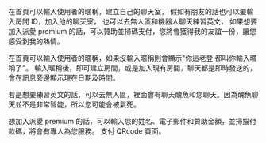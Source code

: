 在首頁可以輸入使用者的暱稱，建立自己的聊天室，
假如有朋友的話也可以要輸入房間 ID，加入他的聊天室，
也可以去無人區和機器人聊天練習英文，
如果想要加入派愛 premium 的話，可以贊助並掃碼支付，您將會獲得我的友誼一份，讓您感受到我的熱情。

在首頁可以輸入使用者的暱稱，如果沒輸入暱稱則會顯示"你這老登 都叫你輸入暱稱了"。
輸入暱稱後，即可建立房間，或是加入現有房間，聊天都是即時發送的，會在訊息旁邊顯示現在日期及時間。

若是想要練習英文的話，可以去無人區，裡面會有聊天醜魚和您聊天。因為醜魚聊天並不是非常智能，所以您可能會被氣死。

想加入派愛 premium 的話，可以輸入您的姓名、電子郵件和贊助金額，並掃描付款碼，將會有專人為您服務。
支付 QRcode 頁面。
